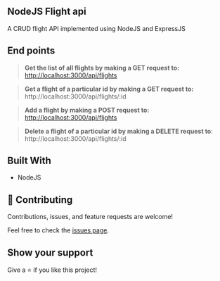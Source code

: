 ## NodeJS Flight api

A CRUD flight API implemented using NodeJS and ExpressJS

## End points

>  **Get the list of all flights by making a GET request to:** <br/>
> <http://localhost:3000/api/flights>

> **Get a flight of a particular id by making a GET request to:**<br/>
> http://localhost:3000/api/flights/:id


> **Add a flight by making a POST request to:** <br/>
> <http://localhost:3000/api/flights>


> **Delete a flight of a particular id by making a DELETE request to**: <br/>
>  http://localhost:3000/api/flights/:id


## Built With

* NodeJS

## 🤝 Contributing

Contributions, issues, and feature requests are welcome!

Feel free to check the [issues page](https://github.com/Ademola101/PhoneBook-Backend/issues).

## Show your support

Give a ⭐️ if you like this project!
